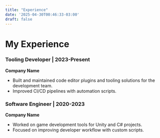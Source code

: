 ```yaml
---
title: "Experience"
date: '2025-04-30T00:46:33-03:00'
draft: false
---
```

# My Experience

### Tooling Developer | 2023-Present
**Company Name**
- Built and maintained code editor plugins and tooling solutions for the development team.
- Improved CI/CD pipelines with automation scripts.

### Software Engineer | 2020-2023
**Company Name**
- Worked on game development tools for Unity and C# projects.
- Focused on improving developer workflow with custom scripts.
